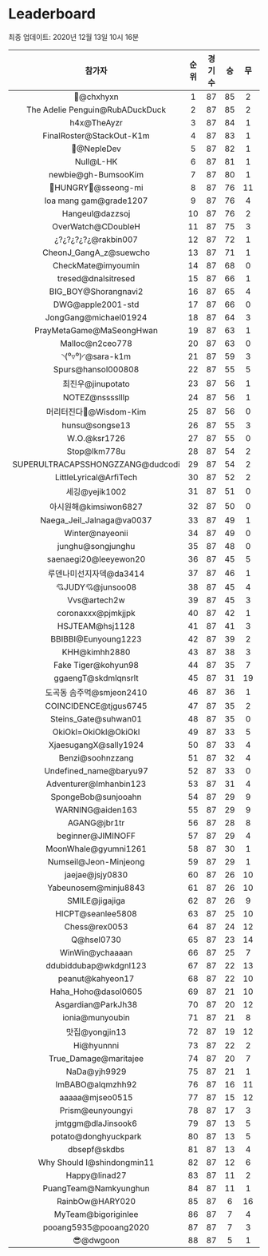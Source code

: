# Leaderboard
최종 업데이트: 2020년 12월 13일 10시 16분




| 참가자 | 순위 | 경기수 | 승 | 무 | 패 | 승점 |
|:---:|:---:|:---:|:---:|:---:|:---:|:---:|
| 👑@chxhyxn | 1 | 87 | 85 | 2 | 0 | 257 |
| The Adelie Penguin@RubADuckDuck | 2 | 87 | 85 | 2 | 0 | 257 |
| h4x@TheAyzr | 3 | 87 | 84 | 1 | 2 | 253 |
| FinalRoster@StackOut-K1m | 4 | 87 | 83 | 1 | 3 | 250 |
| 🥈@NepleDev | 5 | 87 | 82 | 1 | 4 | 247 |
| Null@L-HK | 6 | 87 | 81 | 1 | 5 | 244 |
| newbie@gh-BumsooKim | 7 | 87 | 80 | 1 | 6 | 241 |
| 🍗HUNGRY🍗@sseong-mi | 8 | 87 | 76 | 11 | 0 | 239 |
| loa mang gam@grade1207 | 9 | 87 | 76 | 4 | 7 | 232 |
| Hangeul@dazzsoj | 10 | 87 | 76 | 2 | 9 | 230 |
| OverWatch@CDoubleH | 11 | 87 | 75 | 3 | 9 | 228 |
| ¿?¿?¿?¿?¿@rakbin007 | 12 | 87 | 72 | 1 | 14 | 217 |
| CheonJ_GangA_z@suewcho | 13 | 87 | 71 | 1 | 15 | 214 |
| CheckMate@imyoumin | 14 | 87 | 68 | 0 | 19 | 204 |
| tresed@dnalsitresed | 15 | 87 | 66 | 1 | 20 | 199 |
| BIG_BOY@Shorangnavi2 | 16 | 87 | 65 | 4 | 18 | 199 |
| DWG@apple2001-std | 17 | 87 | 66 | 0 | 21 | 198 |
| JongGang@michael01924 | 18 | 87 | 64 | 3 | 20 | 195 |
| PrayMetaGame@MaSeongHwan | 19 | 87 | 63 | 1 | 23 | 190 |
| Malloc@n2ceo778 | 20 | 87 | 63 | 0 | 24 | 189 |
| ◝(⁰▿⁰)◜@sara-k1m | 21 | 87 | 59 | 3 | 25 | 180 |
| Spurs@hansol000808 | 22 | 87 | 55 | 5 | 27 | 170 |
| 최진우@jinupotato | 23 | 87 | 56 | 1 | 30 | 169 |
| NOTEZ@nsssslllp | 24 | 87 | 56 | 1 | 30 | 169 |
| 머리터진다🤯@Wisdom-Kim | 25 | 87 | 56 | 0 | 31 | 168 |
| hunsu@songse13 | 26 | 87 | 55 | 3 | 29 | 168 |
| W.O.@ksr1726 | 27 | 87 | 55 | 0 | 32 | 165 |
| Stop@lkm778u | 28 | 87 | 54 | 2 | 31 | 164 |
| SUPERULTRACAPSSHONGZZANG@dudcodi | 29 | 87 | 54 | 2 | 31 | 164 |
| LittleLyrical@ArfiTech | 30 | 87 | 52 | 2 | 33 | 158 |
| 세깅@yejik1002 | 31 | 87 | 51 | 0 | 36 | 153 |
| 아시원해@kimsiwon6827 | 32 | 87 | 50 | 0 | 37 | 150 |
| Naega_Jeil_Jalnaga@va0037 | 33 | 87 | 49 | 1 | 37 | 148 |
| Winter@nayeonii | 34 | 87 | 49 | 0 | 38 | 147 |
| junghu@songjunghu | 35 | 87 | 48 | 0 | 39 | 144 |
| saenaegi20@leeyewon20 | 36 | 87 | 45 | 5 | 37 | 140 |
| 루덴나미선지자덱@da3414 | 37 | 87 | 46 | 1 | 40 | 139 |
| 💘JUDY💘@junsoo08 | 38 | 87 | 45 | 4 | 38 | 139 |
| Vvs@artech2w | 39 | 87 | 45 | 3 | 39 | 138 |
| coronaxxx@pjmkjjpk | 40 | 87 | 42 | 1 | 44 | 127 |
| HSJTEAM@hsj1128 | 41 | 87 | 41 | 3 | 43 | 126 |
| BBIBBI@Eunyoung1223 | 42 | 87 | 39 | 2 | 46 | 119 |
| KHH@kimhh2880 | 43 | 87 | 38 | 3 | 46 | 117 |
| Fake Tiger@kohyun98 | 44 | 87 | 35 | 7 | 45 | 112 |
| ggaengT@skdmlqnsrlt | 45 | 87 | 31 | 19 | 37 | 112 |
| 도곡동 솜주먹@smjeon2410 | 46 | 87 | 36 | 1 | 50 | 109 |
| COINCIDENCE@tjgus6745 | 47 | 87 | 35 | 2 | 50 | 107 |
| Steins_Gate@suhwan01 | 48 | 87 | 35 | 0 | 52 | 105 |
| OkiOkl=OkiOkl@OkiOkl | 49 | 87 | 33 | 5 | 49 | 104 |
| XjaesugangX@sally1924 | 50 | 87 | 33 | 4 | 50 | 103 |
| Benzi@soohnzzang | 51 | 87 | 32 | 4 | 51 | 100 |
| Undefined_name@baryu97 | 52 | 87 | 33 | 0 | 54 | 99 |
| Adventurer@Imhanbin123 | 53 | 87 | 31 | 4 | 52 | 97 |
| SpongeBob@sunjooahn | 54 | 87 | 29 | 9 | 49 | 96 |
| WARNING@aiden163 | 55 | 87 | 29 | 9 | 49 | 96 |
| AGANG@jbr1tr | 56 | 87 | 28 | 8 | 51 | 92 |
| beginner@JIMINOFF | 57 | 87 | 29 | 4 | 54 | 91 |
| MoonWhale@gyumni1261 | 58 | 87 | 30 | 1 | 56 | 91 |
| Numseil@Jeon-Minjeong | 59 | 87 | 29 | 1 | 57 | 88 |
| jaejae@jsjy0830 | 60 | 87 | 26 | 10 | 51 | 88 |
| Yabeunosem@minju8843 | 61 | 87 | 26 | 10 | 51 | 88 |
| SMILE@jigajiga | 62 | 87 | 26 | 9 | 52 | 87 |
| HICPT@seanlee5808 | 63 | 87 | 25 | 10 | 52 | 85 |
| Chess@rex0053 | 64 | 87 | 24 | 12 | 51 | 84 |
| Q@hsel0730 | 65 | 87 | 23 | 14 | 50 | 83 |
| WinWin@ychaaaan | 66 | 87 | 25 | 7 | 55 | 82 |
| ddubiddubap@wkdgnl123 | 67 | 87 | 22 | 13 | 52 | 79 |
| peanut@kahyeon17 | 68 | 87 | 22 | 10 | 55 | 76 |
| Haha_Hoho@dasol0605 | 69 | 87 | 21 | 10 | 56 | 73 |
| Asgardian@ParkJh38 | 70 | 87 | 20 | 12 | 55 | 72 |
| ionia@munyoubin | 71 | 87 | 21 | 8 | 58 | 71 |
| 맛집@yongjin13 | 72 | 87 | 19 | 12 | 56 | 69 |
| Hi@hyunnni | 73 | 87 | 22 | 2 | 63 | 68 |
| True_Damage@maritajee | 74 | 87 | 20 | 7 | 60 | 67 |
| NaDa@yjh9929 | 75 | 87 | 21 | 1 | 65 | 64 |
| ImBABO@alqmzhh92 | 76 | 87 | 16 | 11 | 60 | 59 |
| aaaaa@mjseo0515 | 77 | 87 | 15 | 12 | 60 | 57 |
| Prism@eunyoungyi | 78 | 87 | 17 | 3 | 67 | 54 |
| jmtggm@dlaJinsook6 | 79 | 87 | 13 | 5 | 69 | 44 |
| potato@donghyuckpark | 80 | 87 | 13 | 5 | 69 | 44 |
| dbsepf@skdbs | 81 | 87 | 13 | 4 | 70 | 43 |
| Why Should I@shindongmin11 | 82 | 87 | 12 | 6 | 69 | 42 |
| Happy@linad27 | 83 | 87 | 11 | 2 | 74 | 35 |
| PuangTeam@Namkyunghun | 84 | 87 | 11 | 1 | 75 | 34 |
| RainbOw@HARY020 | 85 | 87 | 6 | 16 | 65 | 34 |
| MyTeam@bigoriginlee | 86 | 87 | 7 | 4 | 76 | 25 |
| pooang5935@pooang2020 | 87 | 87 | 7 | 3 | 77 | 24 |
| 😎@dwgoon | 88 | 87 | 5 | 1 | 81 | 16 |